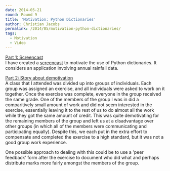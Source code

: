 ```yaml
---
date: 2014-05-21
round: Round 9
title: 'Motivation: Python Dictionaries'
author: Christian Jacobs
permalink: /2014/05/motivation-python-dictionaries/
tags:
  - Motivation
  - Video
---
```

<span style="text-decoration: underline;">Part 1: Screencast</span>  
I have created a <a title="Motivation: Python Dictionaries" href="https://www.youtube.com/watch?v=w8iEEuLMx7Q" target="_blank">screencast</a> to motivate the use of Python dictionaries. It considers an application involving annual rainfall data.

<span style="text-decoration: underline;">Part 2: Story about demotivation</span>  
A class that I attended was divided up into groups of individuals. Each group was assigned an exercise, and all individuals were asked to work on it together. Once the exercise was complete, everyone in the group received the same grade. One of the members of the group I was in did a comparitively small amount of work and did not seem interested in the exercise, essentially leaving it to the rest of us to do almost all the work while they got the same amount of credit. This was quite demotivating for the remaining members of the group and left us at a disadvantage over other groups (in which all of the members were communicating and participating equally). Despite this, we each put in the extra effort to compensate and completed the exercise to a high standard, but it was not a good group work experience.

One possible approach to dealing with this could be to use a 'peer feedback' form after the exercise to document who did what and perhaps distribute marks more fairly amongst the members of the group.
